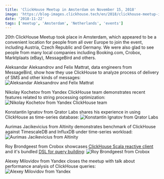 ```yaml
---
title: 'ClickHouse Meetup in Amsterdam on November 15, 2018'
image: 'https://blog-images.clickhouse.tech/en/2018/clickhouse-meetup-in-amsterdam-on-november-15-2018/main.jpg'
date: '2018-11-22'
tags: ['meetup', 'Amsterdam', 'Netherlands', 'events']
---
```


20th ClickHouse Meetup took place in Amsterdam, which appeared to be a convenient location for people from all over Europe to join the event, including Austria, Czech Republic and Germany. We were also glad to see people from many local companies including Booking.com, Crobox, Marktplaats (eBay), MessageBird and others.

Aleksandar Aleksandrov and Felix Mattrat, data engineers from MessageBird, show how they use ClickHouse to analyze process of delivery of SMS and other kinds of messages:
![Aleksandar Aleksandrov and Felix Mattrat](https://blog-images.clickhouse.tech/en/2018/clickhouse-meetup-in-amsterdam-on-november-15-2018/1.jpg)

Nikolay Kochetov from Yandex ClickHouse team demonstrates recent features related to string processing optimization:
![Nikolay Kochetov from Yandex ClickHouse team](https://blog-images.clickhouse.tech/en/2018/clickhouse-meetup-in-amsterdam-on-november-15-2018/2.jpg)

Konstantin Ignatov from Qrator Labs shares his experience in using ClickHouse as time-series database:
![Konstantin Ignatov from Qrator Labs](https://blog-images.clickhouse.tech/en/2018/clickhouse-meetup-in-amsterdam-on-november-15-2018/3.jpg)

Aurimas Jacikevicius from Altinity demonstrates benchmark of ClickHouse against TimescaleDB and InfluxDB under time-series workload:
![Aurimas Jacikevicius from Altinity](https://blog-images.clickhouse.tech/en/2018/clickhouse-meetup-in-amsterdam-on-november-15-2018/4.jpg)

Roy Brondgeest from Crobox showcases [ClickHouse Scala reactive client](https://github.com/crobox/clickhouse-scala-client) and it's bundled [DSL for query building](https://github.com/crobox/clickhouse-scala-client/wiki):
![Roy Brondgeest from Crobox](https://blog-images.clickhouse.tech/en/2018/clickhouse-meetup-in-amsterdam-on-november-15-2018/5.jpg)

Alexey Milovidov from Yandex closes the meetup with talk about performance analysis of ClickHouse queries:
![Alexey Milovidov from Yandex](https://blog-images.clickhouse.tech/en/2018/clickhouse-meetup-in-amsterdam-on-november-15-2018/6.jpg)


